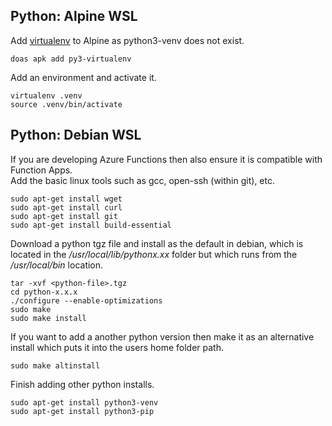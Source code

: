 ## Python: Alpine WSL
Add [virtualenv](https://virtualenv.pypa.io/en/latest/user_guide.html) to Alpine as python3-venv does not exist. 
```
doas apk add py3-virtualenv
```
Add an environment and activate it.  
```
virtualenv .venv
source .venv/bin/activate
```

## Python: Debian WSL
If you are developing Azure Functions then also ensure it is compatible with Function Apps.  
Add the basic linux tools such as gcc, open-ssh (within git), etc.  
```posix
sudo apt-get install wget
sudo apt-get install curl
sudo apt-get install git
sudo apt-get install build-essential
```

Download a python tgz file and install as the default in debian, which is located in the */usr/local/lib/pythonx.xx* folder but which runs from the */usr/local/bin* location.    
```posix
tar -xvf <python-file>.tgz
cd python-x.x.x
./configure --enable-optimizations
sudo make
sudo make install
```
If you want to add a another python version then make it as an alternative install which puts it into the users home folder path.  
```posix
sudo make altinstall
```

Finish adding other python installs.  
```posix
sudo apt-get install python3-venv
sudo apt-get install python3-pip
```
